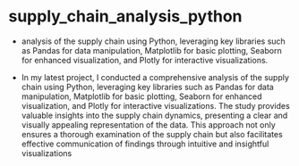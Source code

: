 # supply_chain_analysis_python

*  analysis of the supply chain using Python, leveraging key libraries such as Pandas for data manipulation, Matplotlib for basic plotting, Seaborn for enhanced visualization, and Plotly for interactive visualizations.

* In my latest project, I conducted a comprehensive analysis of the supply chain using Python, leveraging key libraries such as Pandas for data manipulation, Matplotlib for basic plotting, Seaborn for enhanced visualization, and Plotly for interactive visualizations. The study provides valuable insights into the supply chain dynamics, presenting a clear and visually appealing representation of the data. This approach not only ensures a thorough examination of the supply chain but also facilitates effective communication of findings through intuitive and insightful visualizations
